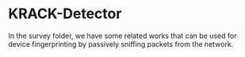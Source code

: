 # KRACK-Detector

In the survey folder, we have some related works that can be used for device fingerprinting by passively sniffing packets from the network.
